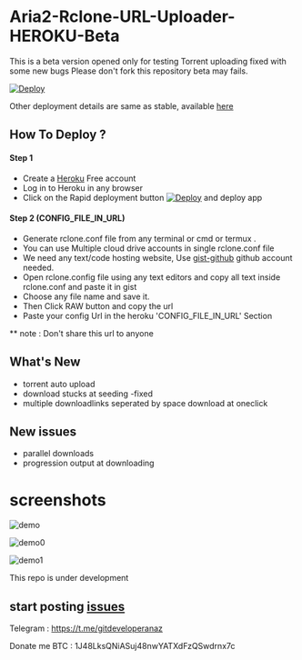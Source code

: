 # Aria2-Rclone-URL-Uploader-HEROKU-Beta
This is a beta version opened only for testing
Torrent uploading fixed with some new bugs
Please don't fork this repository beta may fails.

[![Deploy](https://www.herokucdn.com/deploy/button.svg)](https://dashboard.heroku.com/new?template=https://github.com/developeranaz/Aria2-Rclone-URL-Uploader-HEROKU-Beta)

Other deployment details are same as stable, available [here](https://github.com/developeranaz/Aria2-Rclone-Remote-Uploader-HEROKU)
## How To Deploy ?
#### Step 1
* Create a [Heroku](https://dashboard.heroku.com/login) Free account
* Log in to Heroku in any browser
* Click on the Rapid deployment button [![Deploy](https://www.herokucdn.com/deploy/button.svg)](https://dashboard.heroku.com/new?template=https://github.com/developeranaz/Aria2-Rclone-URL-Uploader-HEROKU-Beta) and deploy app
#### Step 2 (CONFIG_FILE_IN_URL)

* Generate rclone.conf file from any terminal or cmd or termux .
* You can use Multiple cloud drive accounts in single rclone.conf file
* We need any text/code hosting website, Use [gist-github](https://gist.github.com) github account needed.
* Open rclone.config file using any text editors and copy all text inside rclone.conf and paste it in gist
* Choose any file name and save it.
* Then Click RAW button and copy the url
* Paste your config Url in the heroku 'CONFIG_FILE_IN_URL' Section

** note : Don't share this url to anyone



## What's New
* torrent auto upload
* download stucks at seeding -fixed
* multiple downloadlinks seperated by space download at oneclick

## New issues
* parallel downloads 
* progression output at downloading

# screenshots
![demo](https://raw.githubusercontent.com/developeranaz/Aria2-Rclone-Remote-Uploader-HEROKU/main/example-imgs/Screenshot_20210513-105725.png)


![demo0](https://raw.githubusercontent.com/developeranaz/Aria2-Rclone-Remote-Uploader-HEROKU/main/example-imgs/Screenshot_20210513-105759.png)


![demo1](https://raw.githubusercontent.com/developeranaz/Aria2-Rclone-Remote-Uploader-HEROKU/main/example-imgs/Screenshot_20210513-105907.png)

This repo is under development

## start posting [issues](https://github.com/developeranaz/Aria2-Rclone-URL-Uploader-HEROKU-Beta/issues)

Telegram : https://t.me/gitdeveloperanaz 

Donate me BTC : 1J48LksQNiASuj48nwYATXdFzQSwdrnx7c
